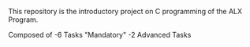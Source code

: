 This repository is the introductory project on C programming of the ALX Program.

Composed of 
  -6 Tasks "Mandatory"
  -2 Advanced Tasks
